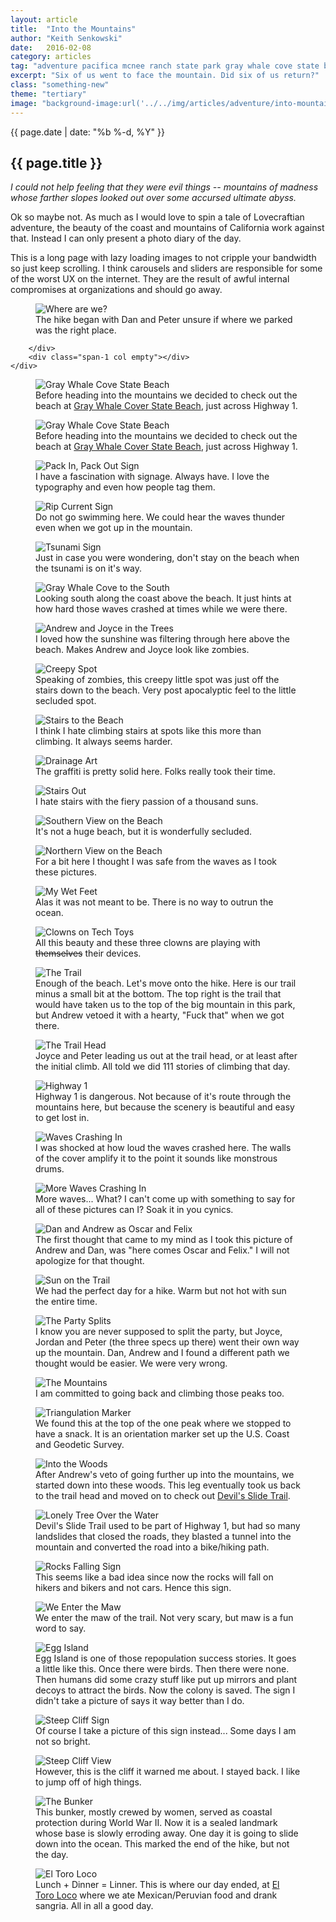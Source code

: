 ```yaml
---
layout: article
title:  "Into the Mountains"
author: "Keith Senkowski"
date:   2016-02-08
category: articles
tag: "adventure pacifica mcnee ranch state park gray whale cove state beach"
excerpt: "Six of us went to face the mountain. Did six of us return?"
class: "something-new"
theme: "tertiary"
image: "background-image:url('../../img/articles/adventure/into-mountains/cover.jpg');"
---
```

<section class="header" style="{{page.image}}">
	<div class="content">
	<aside class="span-3 col empty"></aside>
	<div class="span-6 col">
		<p class="post-meta">{{ page.date | date: "%b %-d, %Y" }}</p>
		<h1>{{ page.title }}</h1>
		<p><em>I could not help feeling that they were evil things -- mountains of madness whose farther slopes looked out over some accursed ultimate abyss.</em></p>
		<p>Ok so maybe not. As much as I would love to spin a tale of Lovecraftian adventure, the beauty of the coast and mountains of California work against that. Instead I can only present a photo diary of the day.</p> 
		<p>This is a long page with lazy loading images to not cripple your bandwidth so just keep scrolling. I think carousels and sliders are responsible for some of the worst UX on the internet. They are the result of awful internal compromises at organizations and should go away.</p>
	</div>
	<aside class="span-3 col empty"></aside>	
	</div>
</section>
<section class="review continued">
	<div class="content gutters">
		<div class="span-1 col empty"></div>
		<div class="span-10 col">
			<figure>
				<img src="{{ site.baseurl }}/img/articles/adventure/into-mountains/01-parking.jpg" alt="Where are we?"/>
				<figcaption>The hike began with Dan and Peter unsure if where we parked was the right place.</figcaption>
			</figure>
			
		</div>
		<div class="span-1 col empty"></div>
	</div>
</section>
<section class="review continued">
	<div class="content gutters">
		<div class="span-1 col empty"></div>
		<div class="span-10 col">
			<figure>
				<img src="{{ site.baseurl }}/img/loading.gif" data-src="{{ site.baseurl }}/img/articles/adventure/into-mountains/02-gwc.jpg" alt="Gray Whale Cove State Beach"/>
				<figcaption>Before heading into the mountains we decided to check out the beach at <a href="http://www.parks.ca.gov/?page_id=528" target="_blank">Gray Whale Cover State Beach</a>, just across Highway 1.</figcaption>
			</figure>			
		</div>
		<div class="span-1 col empty"></div>
	</div>
</section>
<section class="review continued">
	<div class="content gutters">
		<div class="span-1 col empty"></div>
		<div class="span-10 col">
			<figure>
				<img src="{{ site.baseurl }}/img/loading.gif" data-src="{{ site.baseurl }}/img/articles/adventure/into-mountains/02-gwc.jpg" alt="Gray Whale Cove State Beach"/>
				<figcaption>Before heading into the mountains we decided to check out the beach at <a href="http://www.parks.ca.gov/?page_id=528" target="_blank">Gray Whale Cover State Beach</a>, just across Highway 1.</figcaption>
			</figure>			
		</div>
		<div class="span-1 col empty"></div>
	</div>
</section>
<section class="review continued">
	<div class="content gutters">
		<div class="span-1 col empty"></div>
		<div class="span-5 col">
			<figure>
				<img src="{{ site.baseurl }}/img/loading.gif" data-src="{{ site.baseurl }}/img/articles/adventure/into-mountains/03v-pack-in.jpg" alt="Pack In, Pack Out Sign"/>
				<figcaption>I have a fascination with signage. Always have. I love the typography and even how people tag them.</figcaption>
			</figure>			
		</div>
		<div class="span-5 col">
			<figure>
				<img src="{{ site.baseurl }}/img/loading.gif" data-src="{{ site.baseurl }}/img/articles/adventure/into-mountains/03v-rip-current.jpg" alt="Rip Current Sign"/>
				<figcaption>Do not go swimming here. We could hear the waves thunder even when we got up in the mountain.</figcaption>
			</figure>			
		</div>
		<div class="span-1 col empty"></div>
	</div>
</section>
<section class="review continued">
	<div class="content gutters">
		<div class="span-1 col empty"></div>
		<div class="span-10 col">
			<figure>
				<img src="{{ site.baseurl }}/img/loading.gif" data-src="{{ site.baseurl }}/img/articles/adventure/into-mountains/04-tsunami.jpg" alt="Tsunami Sign"/>
				<figcaption>Just in case you were wondering, don't stay on the beach when the tsunami is on it's way.</figcaption>
			</figure>			
		</div>
		<div class="span-1 col empty"></div>
	</div>
</section>
<section class="review continued">
	<div class="content gutters">
		<div class="span-1 col empty"></div>
		<div class="span-10 col">
			<figure>
				<img src="{{ site.baseurl }}/img/loading.gif" data-src="{{ site.baseurl }}/img/articles/adventure/into-mountains/05-gwc.jpg" alt="Gray Whale Cove to the South"/>
				<figcaption>Looking south along the coast above the beach. It just hints at how hard those waves crashed at times while we were there.</figcaption>
			</figure>			
		</div>
		<div class="span-1 col empty"></div>
	</div>
</section>
<section class="review continued">
	<div class="content gutters">
		<div class="span-1 col empty"></div>
		<div class="span-10 col">
			<figure>
				<img src="{{ site.baseurl }}/img/loading.gif" data-src="{{ site.baseurl }}/img/articles/adventure/into-mountains/06-shadowy.jpg" alt="Andrew and Joyce in the Trees"/>
				<figcaption>I loved how the sunshine was filtering through here above the beach. Makes Andrew and Joyce look like zombies.</figcaption>
			</figure>			
		</div>
		<div class="span-1 col empty"></div>
	</div>
</section>
<section class="review continued">
	<div class="content gutters">
		<div class="span-1 col empty"></div>
		<div class="span-10 col">
			<figure>
				<img src="{{ site.baseurl }}/img/loading.gif" data-src="{{ site.baseurl }}/img/articles/adventure/into-mountains/07-creepy.jpg" alt="Creepy Spot"/>
				<figcaption>Speaking of zombies, this creepy little spot was just off the stairs down to the beach. Very post apocalyptic feel to the little secluded spot.</figcaption>
			</figure>			
		</div>
		<div class="span-1 col empty"></div>
	</div>
</section>
<section class="review continued">
	<div class="content gutters">
		<div class="span-1 col empty"></div>
		<div class="span-10 col">
			<figure>
				<img src="{{ site.baseurl }}/img/loading.gif" data-src="{{ site.baseurl }}/img/articles/adventure/into-mountains/08-going-down.jpg" alt="Stairs to the Beach"/>
				<figcaption>I think I hate climbing stairs at spots like this more than climbing. It always seems harder.</figcaption>
			</figure>			
		</div>
		<div class="span-1 col empty"></div>
	</div>
</section>
<section class="review continued">
	<div class="content gutters">
		<div class="span-1 col empty"></div>
		<div class="span-10 col">
			<figure>
				<img src="{{ site.baseurl }}/img/loading.gif" data-src="{{ site.baseurl }}/img/articles/adventure/into-mountains/09-drainage-art.jpg" alt="Drainage Art"/>
				<figcaption>The graffiti is pretty solid here. Folks really took their time.</figcaption>
			</figure>			
		</div>
		<div class="span-1 col empty"></div>
	</div>
</section>
<section class="review continued">
	<div class="content gutters">
		<div class="span-1 col empty"></div>
		<div class="span-10 col">
			<figure>
				<img src="{{ site.baseurl }}/img/loading.gif" data-src="{{ site.baseurl }}/img/articles/adventure/into-mountains/10-stairs-out.jpg" alt="Stairs Out"/>
				<figcaption>I hate stairs with the fiery passion of a thousand suns.</figcaption>
			</figure>			
		</div>
		<div class="span-1 col empty"></div>
	</div>
</section>
<section class="review continued">
	<div class="content gutters">
		<div class="span-1 col empty"></div>
		<div class="span-10 col">
			<figure>
				<img src="{{ site.baseurl }}/img/loading.gif" data-src="{{ site.baseurl }}/img/articles/adventure/into-mountains/11-up-beach.jpg" alt="Southern View on the Beach"/>
				<figcaption>It's not a huge beach, but it is wonderfully secluded.</figcaption>
			</figure>			
		</div>
		<div class="span-1 col empty"></div>
	</div>
</section>
<section class="review continued">
	<div class="content gutters">
		<div class="span-1 col empty"></div>
		<div class="span-10 col">
			<figure>
				<img src="{{ site.baseurl }}/img/loading.gif" data-src="{{ site.baseurl }}/img/articles/adventure/into-mountains/12-down-beach.jpg" alt="Northern View on the Beach"/>
				<figcaption>For a bit here I thought I was safe from the waves as I took these pictures.</figcaption>
			</figure>			
		</div>
		<div class="span-1 col empty"></div>
	</div>
</section>
<section class="review continued">
	<div class="content gutters">
		<div class="span-1 col empty"></div>
		<div class="span-10 col">
			<figure>
				<img src="{{ site.baseurl }}/img/loading.gif" data-src="{{ site.baseurl }}/img/articles/adventure/into-mountains/13-wet.jpg" alt="My Wet Feet"/>
				<figcaption>Alas it was not meant to be. There is no way to outrun the ocean.</figcaption>
			</figure>			
		</div>
		<div class="span-1 col empty"></div>
	</div>
</section>
<section class="review continued">
	<div class="content gutters">
		<div class="span-1 col empty"></div>
		<div class="span-10 col">
			<figure>
				<img src="{{ site.baseurl }}/img/loading.gif" data-src="{{ site.baseurl }}/img/articles/adventure/into-mountains/14-splendor.jpg" alt="Clowns on Tech Toys"/>
				<figcaption>All this beauty and these three clowns are playing with <s>themselves</s> their devices.</figcaption>
			</figure>			
		</div>
		<div class="span-1 col empty"></div>
	</div>
</section>
<section class="review continued">
	<div class="content gutters">
		<div class="span-1 col empty"></div>
		<div class="span-10 col">
			<figure>
				<img src="{{ site.baseurl }}/img/loading.gif" data-src="{{ site.baseurl }}/img/articles/adventure/into-mountains/the-trail.jpg" alt="The Trail"/>
				<figcaption>Enough of the beach. Let's move onto the hike. Here is our trail minus a small bit at the bottom. The top right is the trail that would have taken us to the top of the big mountain in this park, but Andrew vetoed it with a hearty, "Fuck that" when we got there.</figcaption>
			</figure>			
		</div>
		<div class="span-1 col empty"></div>
	</div>
</section>
<section class="review continued">
	<div class="content gutters">
		<div class="span-1 col empty"></div>
		<div class="span-10 col">
			<figure>
				<img src="{{ site.baseurl }}/img/loading.gif" data-src="{{ site.baseurl }}/img/articles/adventure/into-mountains/15-trail-head.jpg" alt="The Trail Head"/>
				<figcaption>Joyce and Peter leading us out at the trail head, or at least after the initial climb. All told we did 111 stories of climbing that day.</figcaption>
			</figure>			
		</div>
		<div class="span-1 col empty"></div>
	</div>
</section>
<section class="review continued">
	<div class="content gutters">
		<div class="span-1 col empty"></div>
		<div class="span-10 col">
			<figure>
				<img src="{{ site.baseurl }}/img/loading.gif" data-src="{{ site.baseurl }}/img/articles/adventure/into-mountains/16-highway.jpg" alt="Highway 1"/>
				<figcaption>Highway 1 is dangerous. Not because of it's route through the mountains here, but because the scenery is beautiful and easy to get lost in.</figcaption>
			</figure>			
		</div>
		<div class="span-1 col empty"></div>
	</div>
</section>
<section class="review continued">
	<div class="content gutters">
		<div class="span-1 col empty"></div>
		<div class="span-10 col">
			<figure>
				<img src="{{ site.baseurl }}/img/loading.gif" data-src="{{ site.baseurl }}/img/articles/adventure/into-mountains/17-down-coast.jpg" alt="Waves Crashing In"/>
				<figcaption>I was shocked at how loud the waves crashed here. The walls of the cover amplify it to the point it sounds like monstrous drums.</figcaption>
			</figure>			
		</div>
		<div class="span-1 col empty"></div>
	</div>
</section>
<section class="review continued">
	<div class="content gutters">
		<div class="span-1 col empty"></div>
		<div class="span-10 col">
			<figure>
				<img src="{{ site.baseurl }}/img/loading.gif" data-src="{{ site.baseurl }}/img/articles/adventure/into-mountains/18-up-coast.jpg" alt="More Waves Crashing In"/>
				<figcaption>More waves... What? I can't come up with something to say for all of these pictures can I? Soak it in you cynics.</figcaption>
			</figure>			
		</div>
		<div class="span-1 col empty"></div>
	</div>
</section>
<section class="review continued">
	<div class="content gutters">
		<div class="span-1 col empty"></div>
		<div class="span-10 col">
			<figure>
				<img src="{{ site.baseurl }}/img/loading.gif" data-src="{{ site.baseurl }}/img/articles/adventure/into-mountains/19-oscar-felix.jpg" alt="Dan and Andrew as Oscar and Felix"/>
				<figcaption>The first thought that came to my mind as I took this picture of Andrew and Dan, was "here comes Oscar and Felix." I will not apologize for that thought.</figcaption>
			</figure>			
		</div>
		<div class="span-1 col empty"></div>
	</div>
</section>
<section class="review continued">
	<div class="content gutters">
		<div class="span-1 col empty"></div>
		<div class="span-10 col">
			<figure>
				<img src="{{ site.baseurl }}/img/loading.gif" data-src="{{ site.baseurl }}/img/articles/adventure/into-mountains/21-sun-beam.jpg" alt="Sun on the Trail"/>
				<figcaption>We had the perfect day for a hike. Warm but not hot with sun the entire time.</figcaption>
			</figure>			
		</div>
		<div class="span-1 col empty"></div>
	</div>
</section>
<section class="review continued">
	<div class="content gutters">
		<div class="span-1 col empty"></div>
		<div class="span-10 col">
			<figure>
				<img src="{{ site.baseurl }}/img/loading.gif" data-src="{{ site.baseurl }}/img/articles/adventure/into-mountains/22-three-amigos.jpg" alt="The Party Splits"/>
				<figcaption>I know you are never supposed to split the party, but Joyce, Jordan and Peter (the three specs up there) went their own way up the mountain. Dan, Andrew and I found a different path we thought would be easier. We were very wrong.</figcaption>
			</figure>			
		</div>
		<div class="span-1 col empty"></div>
	</div>
</section>
<section class="review continued">
	<div class="content gutters">
		<div class="span-1 col empty"></div>
		<div class="span-10 col">
			<figure>
				<img src="{{ site.baseurl }}/img/loading.gif" data-src="{{ site.baseurl }}/img/articles/adventure/into-mountains/23-mountains.jpg" alt="The Mountains"/>
				<figcaption>I am committed to going back and climbing those peaks too.</figcaption>
			</figure>			
		</div>
		<div class="span-1 col empty"></div>
	</div>
</section>
<section class="review continued">
	<div class="content gutters">
		<div class="span-1 col empty"></div>
		<div class="span-10 col">
			<figure>
				<img src="{{ site.baseurl }}/img/loading.gif" data-src="{{ site.baseurl }}/img/articles/adventure/into-mountains/24-1929.jpg" alt="Triangulation Marker"/>
				<figcaption>We found this at the top of the one peak where we stopped to have a snack. It is an orientation marker set up the U.S. Coast and Geodetic Survey.</figcaption>
			</figure>			
		</div>
		<div class="span-1 col empty"></div>
	</div>
</section>
<section class="review continued">
	<div class="content gutters">
		<div class="span-1 col empty"></div>
		<div class="span-10 col">
			<figure>
				<img src="{{ site.baseurl }}/img/loading.gif" data-src="{{ site.baseurl }}/img/articles/adventure/into-mountains/25-into-the-woods.jpg" alt="Into the Woods"/>
				<figcaption>After Andrew's veto of going further up into the mountains, we started down into these woods. This leg eventually took us back to the trail head and moved on to check out <a href="http://parks.smcgov.org/devils-slide-trail" target="_blank">Devil's Slide Trail</a>.</figcaption>
			</figure>			
		</div>
		<div class="span-1 col empty"></div>
	</div>
</section>
<section class="review continued">
	<div class="content gutters">
		<div class="span-1 col empty"></div>
		<div class="span-5 col">
			<figure>
				<img src="{{ site.baseurl }}/img/loading.gif" data-src="{{ site.baseurl }}/img/articles/adventure/into-mountains/25v-lonely-tree.jpg" alt="Lonely Tree Over the Water"/>
				<figcaption>Devil's Slide Trail used to be part of Highway 1, but had so many landslides that closed the roads, they blasted a tunnel into the mountain and converted the road into a bike/hiking path.</figcaption>
			</figure>			
		</div>
		<div class="span-5 col">
			<figure>
				<img src="{{ site.baseurl }}/img/loading.gif" data-src="{{ site.baseurl }}/img/articles/adventure/into-mountains/25v-rocks-falling.jpg" alt="Rocks Falling Sign"/>
				<figcaption>This seems like a bad idea since now the rocks will fall on hikers and bikers and not cars. Hence this sign.</figcaption>
			</figure>			
		</div>
		<div class="span-1 col empty"></div>
	</div>
</section>
<section class="review continued">
	<div class="content gutters">
		<div class="span-1 col empty"></div>
		<div class="span-10 col">
			<figure>
				<img src="{{ site.baseurl }}/img/loading.gif" data-src="{{ site.baseurl }}/img/articles/adventure/into-mountains/27-into-devil-slide.jpg" alt="We Enter the Maw"/>
				<figcaption>We enter the maw of the trail. Not very scary, but maw is a fun word to say.</figcaption>
			</figure>			
		</div>
		<div class="span-1 col empty"></div>
	</div>
</section>
<section class="review continued">
	<div class="content gutters">
		<div class="span-1 col empty"></div>
		<div class="span-10 col">
			<figure>
				<img src="{{ site.baseurl }}/img/loading.gif" data-src="{{ site.baseurl }}/img/articles/adventure/into-mountains/28-egg-island.jpg" alt="Egg Island"/>
				<figcaption>Egg Island is one of those repopulation success stories. It goes a little like this. Once there were birds. Then there were none. Then humans did some crazy stuff like put up mirrors and plant decoys to attract the birds. Now the colony is saved. The sign I didn't take a picture of says it way better than I do.</figcaption>
			</figure>			
		</div>
		<div class="span-1 col empty"></div>
	</div>
</section>
<section class="review continued">
	<div class="content gutters">
		<div class="span-1 col empty"></div>
		<div class="span-10 col">
			<figure>
				<img src="{{ site.baseurl }}/img/loading.gif" data-src="{{ site.baseurl }}/img/articles/adventure/into-mountains/29-stay-back.jpg" alt="Steep Cliff Sign"/>
				<figcaption>Of course I take a picture of this sign instead... Some days I am not so bright.</figcaption>
			</figure>			
		</div>
		<div class="span-1 col empty"></div>
	</div>
</section>
<section class="review continued">
	<div class="content gutters">
		<div class="span-1 col empty"></div>
		<div class="span-10 col">
			<figure>
				<img src="{{ site.baseurl }}/img/loading.gif" data-src="{{ site.baseurl }}/img/articles/adventure/into-mountains/31-steep-cliff.jpg" alt="Steep Cliff View"/>
				<figcaption>However, this is the cliff it warned me about. I stayed back. I like to jump off of high things.</figcaption>
			</figure>			
		</div>
		<div class="span-1 col empty"></div>
	</div>
</section>
<section class="review continued">
	<div class="content gutters">
		<div class="span-1 col empty"></div>
		<div class="span-10 col">
			<figure>
				<img src="{{ site.baseurl }}/img/loading.gif" data-src="{{ site.baseurl }}/img/articles/adventure/into-mountains/32-the-bunker.jpg" alt="The Bunker"/>
				<figcaption>This bunker, mostly crewed by women, served as coastal protection during World War II. Now it is a sealed landmark whose base is slowly erroding away. One day it is going to slide down into the ocean. This marked the end of the hike, but not the day.</figcaption>
			</figure>			
		</div>
		<div class="span-1 col empty"></div>
	</div>
</section>
<section class="review continued">
	<div class="content gutters">
		<div class="span-1 col empty"></div>
		<div class="span-10 col">
			<figure>
				<img src="{{ site.baseurl }}/img/loading.gif" data-src="{{ site.baseurl }}/img/articles/adventure/into-mountains/33-the-end.jpg" alt="El Toro Loco"/>
				<figcaption>Lunch + Dinner = Linner. This is where our day ended, at <a href="https://www.google.com/maps/place/El+Toro+Loco/@37.6366116,-122.4933297,16.48z/data=!4m2!3m1!1s0x808f7baac91fd861:0xb8d029107b9c0a3" target="blank">El Toro Loco</a> where we ate Mexican/Peruvian food and drank sangria. All in all a good day.</figcaption>
			</figure>			
		</div>
		<div class="span-1 col empty"></div>
	</div>
</section>
